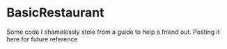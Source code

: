 # BasicRestaurant
Some code I shamelessly stole from a guide to help a friend out. Posting it here for future reference
